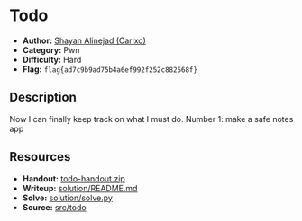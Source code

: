 # Todo

- **Author:** [Shayan Alinejad (Carixo)](https://github.com/CarixoHD)
- **Category:** Pwn
- **Difficulty:** Hard
- **Flag:** `flag{ad7c9b9ad75b4a6ef992f252c882568f}`

## Description
Now I can finally keep track on what I must do. Number 1: make a safe notes app

## Resources
- **Handout:** [todo-handout.zip](./todo-handout.zip)
- **Writeup:** [solution/README.md](./solution/README.md)
- **Solve:** [solution/solve.py](./solution/solve.py)
- **Source:** [src/todo](./src/todo)
